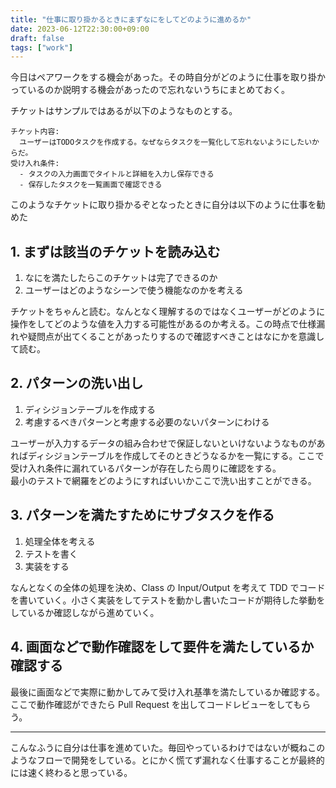 ```yaml
---
title: "仕事に取り掛かるときにまずなにをしてどのように進めるか"
date: 2023-06-12T22:30:00+09:00
draft: false
tags: ["work"]
---
```


今日はペアワークをする機会があった。その時自分がどのように仕事を取り掛かっているのか説明する機会があったので忘れないうちにまとめておく。  

チケットはサンプルではあるが以下のようなものとする。

```
チケット内容:
  ユーザーはTODOタスクを作成する。なぜならタスクを一覧化して忘れないようにしたいからだ。
受け入れ条件:
  - タスクの入力画面でタイトルと詳細を入力し保存できる
  - 保存したタスクを一覧画面で確認できる
```

このようなチケットに取り掛かるぞとなったときに自分は以下のように仕事を勧めた

## 1. まずは該当のチケットを読み込む
1. なにを満たしたらこのチケットは完了できるのか
2. ユーザーはどのようなシーンで使う機能なのかを考える

チケットをちゃんと読む。なんとなく理解するのではなくユーザーがどのように操作をしてどのような値を入力する可能性があるのか考える。この時点で仕様漏れや疑問点が出てくることがあったりするので確認すべきことはなにかを意識して読む。

## 2. パターンの洗い出し
1. ディシジョンテーブルを作成する
2. 考慮するべきパターンと考慮する必要のないパターンにわける

ユーザーが入力するデータの組み合わせで保証しないといけないようなものがあればディシジョンテーブルを作成してそのときどうなるかを一覧にする。ここで受け入れ条件に漏れているパターンが存在したら周りに確認をする。  
最小のテストで網羅をどのようにすればいいかここで洗い出すことができる。

## 3. パターンを満たすためにサブタスクを作る

1. 処理全体を考える
2. テストを書く
3. 実装をする

なんとなくの全体の処理を決め、Class の Input/Output を考えて TDD でコードを書いていく。小さく実装をしてテストを動かし書いたコードが期待した挙動をしているか確認しながら進めていく。

## 4. 画面などで動作確認をして要件を満たしているか確認する

最後に画面などで実際に動かしてみて受け入れ基準を満たしているか確認する。ここで動作確認ができたら Pull Request を出してコードレビューをしてもらう。

---

こんなふうに自分は仕事を進めていた。毎回やっているわけではないが概ねこのようなフローで開発をしている。とにかく慌てず漏れなく仕事することが最終的には速く終わると思っている。